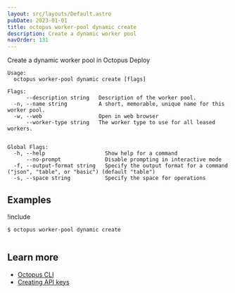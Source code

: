 ```yaml
---
layout: src/layouts/Default.astro
pubDate: 2023-01-01
title: octopus worker-pool dynamic create
description: Create a dynamic worker pool
navOrder: 131
---
```


Create a dynamic worker pool in Octopus Deploy


```text
Usage:
  octopus worker-pool dynamic create [flags]

Flags:
      --description string   Description of the worker pool.
  -n, --name string          A short, memorable, unique name for this worker pool.
  -w, --web                  Open in web browser
      --worker-type string   The worker type to use for all leased workers.


Global Flags:
  -h, --help                   Show help for a command
      --no-prompt              Disable prompting in interactive mode
  -f, --output-format string   Specify the output format for a command ("json", "table", or "basic") (default "table")
  -s, --space string           Specify the space for operations

```

## Examples

!include <samples-instance>


```text
$ octopus worker-pool dynamic create


```

## Learn more

- [Octopus CLI](/docs/octopus-rest-api/cli/index.md)
- [Creating API keys](/docs/octopus-rest-api/how-to-create-an-api-key.md)